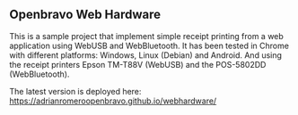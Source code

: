 ## Openbravo Web Hardware

This is a sample project that implement simple receipt printing from a web application using WebUSB and WebBluetooth. It has been tested in Chrome with different platforms: Windows, Linux (Debian) and Android. And using the receipt printers Epson TM-T88V (WebUSB) and the POS-5802DD (WebBluetooth).

The latest version is deployed here: https://adrianromeroopenbravo.github.io/webhardware/

